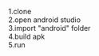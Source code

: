 1.clone <br />
2.open android studio<br />
3.import "android" folder<br />
4.build apk <br />
5.run 
